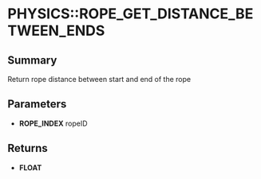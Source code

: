 # PHYSICS::ROPE_GET_DISTANCE_BETWEEN_ENDS

## Summary
Return rope distance between start and end of the rope

## Parameters
* **ROPE_INDEX** ropeID

## Returns
* **FLOAT**